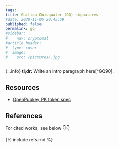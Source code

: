 ```yaml
---
tags:
title: Guillou-Quisquater (GQ) signatures
#date: 2020-11-05 20:45:59
published: false
permalink: gq
#sidebar:
#    nav: cryptomat
#article_header:
#  type: cover
#  image:
#    src: /pictures/.jpg
---
```


{: .info}
**tl;dr:** Write an intro paragraph here[^GQ90].

<!--more-->

<!-- Here you can define LaTeX macros -->
<div style="display: none;">$
$</div> <!-- $ -->

## Resources

 - [OpenPubkey PK token spec](https://github.com/openpubkey/openpubkey/blob/main/docs/pktoken.md)

## References

For cited works, see below 👇👇

{% include refs.md %}
